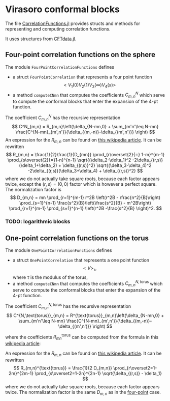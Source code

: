 # Virasoro conformal blocks

The file [CorrelationFunctions.jl](../../src/CorrelationFunctions.jl) provides structs and methods for representing and computing correlation functions.

It uses structures from [CFTdata.jl](CFTData.md).

## Four-point correlation functions on the sphere

The module `FourPointCorrelationFunctions` defines

* a struct `FourPointCorrelation` that represents a four point function
    $$
    < V_1(0) V_2(1) V_3(\infty) V_4(x)>
    $$
* a method `computeCNmn` that computes the coefficients $C^N_{m,n}$ which serve to compute the conformal blocks that enter the expansion of the 4-pt function.

The coefficient $C_{m,n}^N$ has the recursive representation
$$
C^N_{m,n} = R_{m,n}\left(\delta_{N-mn,0} + \sum_{m'n'\leq N-mn} \frac{C^{N-mn}_{m',n'}}{\delta_{(m,-n)}-\delta_{(m',n')}} \right)
$$
An expression for the $R_{m,n}$ can be found on [this wikipedia article](https://en.wikipedia.org/wiki/Virasoro_conformal_block). It can be rewritten
$$
 R_{m,n} = \frac{1}{2}\frac{1}{D_{mn}}
 \prod_{r\overset{2}{=} 1-m}^{m-1}
 \prod_{s\overset{2}{=}1-n}^{n-1}
 \sqrt{(\delta_2-\delta_1)^2 -2\delta_{(r,s)}(\delta_1+\delta_2) + \delta_{(r,s)}^2}
\sqrt{(\delta_3-\delta_4)^2 -2\delta_{(r,s)}(\delta_3+\delta_4) + \delta_{(r,s)}^2}
$$
where we do not actually take square roots, because each factor appears twice, except the $(r,s)=(0,0)$ factor which is however a perfect square. The normalization factor is
$$
D_{m,n} = mn \prod_{r=1}^{m-1} r^2B \left(r^2B - \frac{n^2}{B}\right)
\prod_{s=1}^{n-1} \frac{s^2}{B}\left(\frac{s^2}{B} - m^2B\right)
\prod_{r=1}^{m-1} \prod_{s=1}^{n-1} \left(r^2B -\frac{s^2}{B} \right)^2.
$$

### TODO: logarithmic blocks

## One-point correlation functions on the torus

The module `OnePointCorrelationFunctions` defines

* a struct `OnePointCorrelation` that represents a one point function
    $$
    < V >_\tau,
    $$
    where $\tau$ is the modulus of the torus,
* a method `computeCNmn` that computes the coefficients $C^{N,\text{torus}}_{m,n}$ which serve to compute the conformal blocks that enter the expansion of the 4-pt function.

The coefficient $C_{m,n}^{N,\text{torus}}$ has the recursive representation
$$
C^{N,\text{torus}}_{m,n} = R^{\text{torus}}_{m,n}\left(\delta_{N-mn,0} + \sum_{m'n'\leq N-mn} \frac{C^{N-mn}_{m',n'}}{\delta_{(m,-n)}-\delta_{(m',n')}} \right)
$$

where the coefficients $R_{mn}^{\text{torus}}$ can be computed from the formula in this [wikipedia article](https://en.wikipedia.org/wiki/Virasoro_conformal_block):

An expression for the $R_{m,n}$ can be found on [this wikipedia article](https://en.wikipedia.org/wiki/Virasoro_conformal_block). It can be rewritten
$$
R_{m,n}^{\text{torus}} = \frac{1}{2 D_{m,n}} \prod_{r\overset2=1-2m}^{2m-1} \prod_{s\overset2=1-2n}^{2n-1} \sqrt{\delta_{(r,s)} - \delta_1}
$$
where we do not actually take square roots, because each factor appears twice. The normalization factor is the same $D_{m,n}$ as in the [four-point](#four-point-correlation-functions-on-the-sphere) case.
